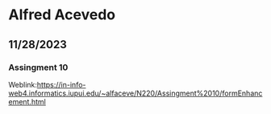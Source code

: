 # Alfred Acevedo
## 11/28/2023
### Assingment 10
Weblink:https://in-info-web4.informatics.iupui.edu/~alfaceve/N220/Assingment%2010/formEnhancement.html